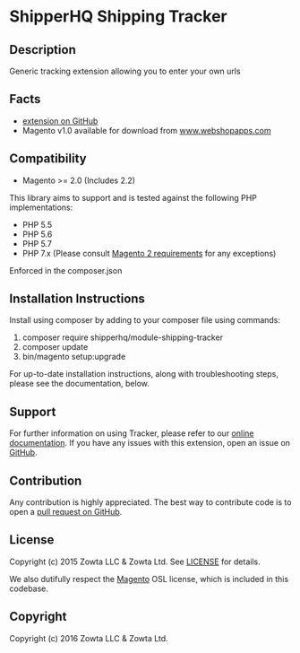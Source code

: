 # ShipperHQ Shipping Tracker

Description
-----------

Generic tracking extension allowing you to enter your own urls

Facts
-----
- [extension on GitHub](https://github.com/shipperhq/module-shipping-tracker)
- Magento v1.0 available for download from www.webshopapps.com


Compatibility
-------------
- Magento >= 2.0 (Includes 2.2)

This library aims to support and is tested against the following PHP
implementations:

* PHP 5.5
* PHP 5.6
* PHP 5.7
* PHP 7.x (Please consult [Magento 2 requirements](http://devdocs.magento.com/magento-system-requirements.html) for any exceptions)

Enforced in the composer.json

Installation Instructions
-------------------------
Install using composer by adding to your composer file using commands:

1. composer require shipperhq/module-shipping-tracker
2. composer update
3. bin/magento setup:upgrade

For up-to-date installation instructions, along with troubleshooting steps, please see the documentation, below.

Support
-------
For further information on using Tracker, please refer to our [online documentation](http://support.webshopapps.com/shippingtracker).
If you have any issues with this extension, open an issue on [GitHub](https://github.com/shipperhq/module-shipping-tracker/issues).

Contribution
------------
Any contribution is highly appreciated. The best way to contribute code is to open a [pull request on GitHub](https://help.github.com/articles/using-pull-requests).

License
-------
Copyright (c) 2015 Zowta LLC & Zowta Ltd. See [LICENSE][] for
details.

We also dutifully respect the [Magento][] OSL license, which is included in this codebase.


[license]: LICENSE.md
[magento]: Magento2_LICENSE.md

Copyright
---------
Copyright (c) 2016 Zowta LLC & Zowta Ltd.

